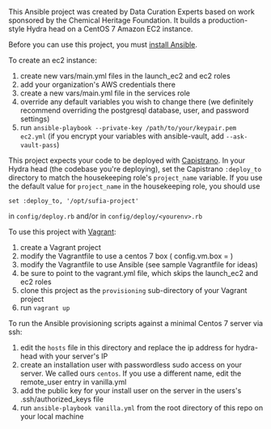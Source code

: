 This Ansible project was created by Data Curation Experts based on work sponsored by the Chemical Heritage Foundation. It builds a production-style Hydra head on a CentOS 7 Amazon EC2 instance.

Before you can use this project, you must [install Ansible](http://docs.ansible.com/intro_installation.html).

To create an ec2 instance:

1. create new vars/main.yml files in the launch_ec2 and ec2 roles  
2. add your organization's AWS credentials there
3. create a new vars/main.yml file in the services role  
4. override any default variables you wish to change there (we definitely recommend overriding the postgresql database, user, and password settings)  
5. run `ansible-playbook --private-key /path/to/your/keypair.pem ec2.yml` (if you encrypt your variables with ansible-vault, add `--ask-vault-pass`)  

This project expects your code to be deployed with [Capistrano](http://capistranorb.com/). In your Hydra head (the codebase you're deploying), set the Capistrano `:deploy_to` directory to match the housekeeping role's `project_name` variable. If you use the default value for `project_name` in the housekeeping role, you should use 
```
set :deploy_to, '/opt/sufia-project'
```
in `config/deploy.rb` and/or in `config/deploy/<yourenv>.rb`  

To use this project with [Vagrant](http://docs.vagrantup.com/v2/):

1. create a Vagrant project  
2. modify the Vagrantfile to use a centos 7 box ( config.vm.box = )  
3. modify the Vagrantfile to use Ansible (see sample Vagrantfile for ideas)  
4. be sure to point to the vagrant.yml file, which skips the launch_ec2 and ec2 roles
5. clone this project as the `provisioning` sub-directory of your Vagrant project  
6. run `vagrant up`

To run the Ansible provisioning scripts against a minimal Centos 7 server via ssh:

1. edit the `hosts` file in this directory and replace the ip address for hydra-head with your server's IP
2. create an installation user with passwordless sudo access on your server.  We called ours `centos`.  If you use a different name, edit the remote\_user entry in vanilla.yml
3. add the public key for your install user on the server in the users's .ssh/authorized\_keys file 
4. run `ansible-playbook vanilla.yml` from the root directory of this repo on your local machine

